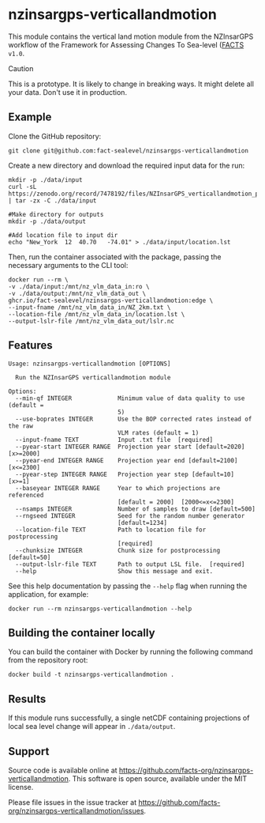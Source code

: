 # nzinsargps-verticallandmotion

This module contains the vertical land motion module from the NZInsarGPS workflow of the Framework for Assessing Changes To Sea-level ([FACTS](https://github.com/radical-collaboration/facts) `v1.0`.

> [!CAUTION]
> This is a prototype. It is likely to change in breaking ways. It might delete all your data. Don't use it in production.

## Example
Clone the GitHub repository:
```shell
git clone git@github.com:fact-sealevel/nzinsargps-verticallandmotion
```

Create a new directory and download the required input data for the run:
```shell
mkdir -p ./data/input
curl -sL https://zenodo.org/record/7478192/files/NZInsarGPS_verticallandmotion_preprocess_data.tgz | tar -zx -C ./data/input

#Make directory for outputs
mkdir -p ./data/output

#Add location file to input dir
echo "New_York	12	40.70	-74.01" > ./data/input/location.lst
```

Then, run the container associated with the package, passing the necessary arguments to the CLI tool:
```shell
docker run --rm \
-v ./data/input:/mnt/nz_vlm_data_in:ro \
-v ./data/output:/mnt/nz_vlm_data_out \
ghcr.io/fact-sealevel/nzinsargps-verticallandmotion:edge \
--input-fname /mnt/nz_vlm_data_in/NZ_2km.txt \
--location-file /mnt/nz_vlm_data_in/location.lst \
--output-lslr-file /mnt/nz_vlm_data_out/lslr.nc 
```

## Features 
```shell
Usage: nzinsargps-verticallandmotion [OPTIONS]

  Run the NZInsarGPS verticallandmotion module

Options:
  --min-qf INTEGER             Minimum value of data quality to use (default =
                               5)
  --use-boprates INTEGER       Use the BOP corrected rates instead of the raw
                               VLM rates (default = 1)
  --input-fname TEXT           Input .txt file  [required]
  --pyear-start INTEGER RANGE  Projection year start [default=2020]  [x>=2000]
  --pyear-end INTEGER RANGE    Projection year end [default=2100]  [x<=2300]
  --pyear-step INTEGER RANGE   Projection year step [default=10]  [x>=1]
  --baseyear INTEGER RANGE     Year to which projections are referenced
                               [default = 2000]  [2000<=x<=2300]
  --nsamps INTEGER             Number of samples to draw [default=500]
  --rngseed INTEGER            Seed for the random number generator
                               [default=1234]
  --location-file TEXT         Path to location file for postprocessing
                               [required]
  --chunksize INTEGER          Chunk size for postprocessing [default=50]
  --output-lslr-file TEXT      Path to output LSL file.  [required]
  --help                       Show this message and exit.
  ```

See this help documentation by passing the `--help` flag when running the application, for example: 


```shell
docker run --rm nzinsargps-verticallandmotion --help
```

## Building the container locally
You can build the container with Docker by running the following command from the repository root:
```shell
docker build -t nzinsargps-verticallandmotion .
```

## Results
If this module runs successfully, a single netCDF containing projections of local sea level change will appear in `./data/output`. 

## Support
Source code is available online at https://github.com/facts-org/nzinsargps-verticallandmotion. This software is open source, available under the MIT license.

Please file issues in the issue tracker at https://github.com/facts-org/nzinsargps-verticallandmotion/issues.
